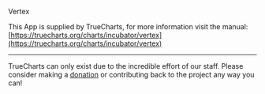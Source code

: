 Vertex

This App is supplied by TrueCharts, for more information visit the manual: [https://truecharts.org/charts/incubator/vertex](https://truecharts.org/charts/incubator/vertex)

---

TrueCharts can only exist due to the incredible effort of our staff.
Please consider making a [donation](https://truecharts.org/about/sponsor) or contributing back to the project any way you can!
